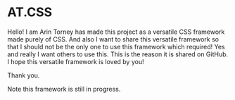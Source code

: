# AT.CSS
Hello! I am Arin Torney has made this project as a versatile CSS framework made purely of CSS. And also I want to share this versatile framework so that I should not be the only one to use this framework which required! Yes and really I want others to use this. This is the reason it is shared on GitHub. I hope this versatile framework is loved by you!

Thank you.

Note this framework is still in progress.

